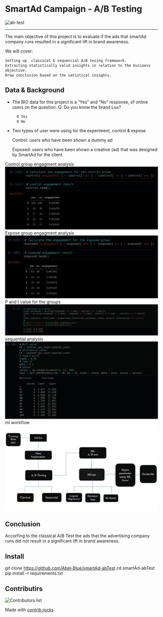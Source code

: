 # SmartAd Campaign - A/B Testing

![ab-test](https://blog.ida.cl/wp-content/uploads/sites/5/2014/07/ab-testing.jpg)

---
The main objective of this project is to evaluate if the ads that smartAd company runs resulted in a significant lift in brand awareness. 

We will cover:

    Setting up  classical & sequencial A/B tesing framework.
    Extracting statistically valid insights in relation to the business objective.
    Draw conclusion based on the satistical insights.

## Data & Background

- The BIO data for this project is a “Yes” and “No” response, of online users on the  question.
    Q: Do you know the brand Lux?

        O Yes
        O No

- Two types of user were using for the experiment, control & expose

    Control: users who have been shown a dummy ad

    Exposed: users who have been shown a creative (ad) that was designed by SmartAd for the client.

Control group engagment analysis
![model](images/control%20engagment.png)
Expose group engagment analysis
![model](images/exposed%20engagment.png)
P and t value for the groups
![model](images/p%20value.png)
sequential analysis
![model](images/sequ.png)
ml workflow
![model](data/pic.jpg)


## Conclusion
Accorfing to the classical A/B Test the ads that the advertising company runs did not result in a significant lift in brand awareness.



## Install

git clone https://github.com/Abel-Blue/smartAd-abTest
cd smartAd-abTest
pip install -r requirements.txt

## Contributirs

![Contributors list](https://contrib.rocks/image?repo=nardoshood/smartAd-abTest)

Made with [contrib.rocks](https://contrib.rocks)